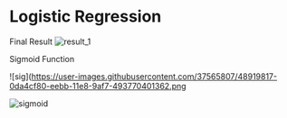 # Logistic Regression

Final Result
![result_1](https://user-images.githubusercontent.com/37565807/48919690-70499b80-eeba-11e8-934b-482a7818901e.png)

Sigmoid Function

![sig](https://user-images.githubusercontent.com/37565807/48919817-0da4cf80-eebb-11e8-9af7-493770401362.png


![sigmoid](https://user-images.githubusercontent.com/37565807/48919720-9111f100-eeba-11e8-9898-04721c7d8f46.png)
